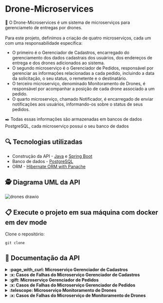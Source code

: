 # Drone-Microservices

:pushpin: O Drone-Microservices é um sistema de microserviços para gerenciameto de entregas por drones.<br><br>
 Para este projeto, definimos a criação de quatro microserviços, cada um com uma responsabilidade específica: <br>

- O primeiro é o Gerenciador de Cadastros, encarregado do gerenciamento dos dados cadastrais dos usuários, dos endereços de entrega e dos drones adicionados ao sistema. <br>
- O segundo microserviço é o Gerenciador de Pedidos, responsável por gerenciar as informações relacionadas a cada pedido, incluindo a data da solicitação, o seu status, o remetente e o destinatário.<br> 
- O terceiro microserviço, denominado Monitoramento de Drones, é responsável por acompanhar a posição de cada drone associado a um pedido.<br>
- O quarto microserviço, chamado Notificador, é encarregado de enviar notificações aos usuários, informando-os sobre o status de seus pedidos.<br>
	
:black_nib: Todas essas informações são armazenadas em bancos de dados PostgreSQL, cada microserviço possui o seu banco de dados<br>

## :mag: Tecnologias utilizadas
- Construção da API - [Java](https://www.oracle.com/br/java/technologies/javase/jdk11-archive-downloads.html) e [Spring Boot](https://spring.io/projects/spring-boot)<br>
- Banco de dados - [PostgreSQL](https://www.postgresql.org/) <br>
-  ORM - [Hibernate ORM with Panache](https://quarkus.io/guides/hibernate-orm-panache) <br>

## 🕵 Diagrama UML da API <br>

![drones drawio](https://github.com/user-attachments/assets/414ee0c9-b5c4-4bba-843f-050befab75fe)

 ## 📋 Execute o projeto em sua máquina com docker em dev mode

Clone o repositório:

```
git clone 
```

## 🔎 Documentação da API
<details>
<summary><strong>:page_with_curl: Microserviço Gerenciador de Cadastros  </strong></summary><br/>

- Cadastrar um usuário

```
  POST /register/user
```
:point_right: Não é possível cadastrar CPF e E-mail duplicados.<br>
:point_right: As senhas são salvas no banco de dados criptografadas com o algorítimo "SHA-256".<br>

| Parâmetro   | Tipo       | Descrição                           |
| :---------- | :--------- | :---------------------------------- |
| `nome` | `string` |   nome do usuário |
| `sobrenome` | `string` |  sobrenome do usuário |
| `cpf` | `string` |   CPF do usuário|
| `email` | `string` |   e-mail do usuário |
| `telefone` | `string` |   telefone do usuário |
| `senha` | `string` |   senha de acesso |

  Corpo da resposta: <br/>
  
  
  ```json
  {
"id": 1,
"nome": "John",
"sobrenome": "Martinez",
"email": "xxxx@gmail.com",
"telefone": "5531987198765",
  }
  ```
:white_check_mark: STATUS 201 CREATED

- Buscar um usuário por CPF

```
  GET /register/user/cpf/:cpf
```
  Corpo da resposta: <br/>
  
  
  ```json
{
	"id": 1,
	"nome": "John",
	"sobrenome": "Martinez",
	"email": "xxxx@gmail.com",
	"enderecos": [
		{
			"id": 1,
			"logradouro": "Andradas",
			"numero": 200,
			"complemento": "apt101",
			"bairro": "Centro",
			"cidade": "Belo Horizonte",
			"estado": "Minas Gerais",
			"cep": "30120-010",
			"latitude": "-19.8244097",
			"longitude": "-43.9788706",
		}
	],
	"telefone": "5531987191234"
}
  ```
:white_check_mark: STATUS 200 OK

- Buscar um usuário por id

```
  GET /register/user/id/:id
```
  Corpo da resposta: <br/>
  
  
  ```json
{
	"id": 1,
	"nome": "John",
	"sobrenome": "Martinez",
	"email": "xxxx@gmail.com",
	"enderecos": [
		{
			"id": 1,
			"logradouro": "Andradas",
			"numero": 200,
			"complemento": "apt101",
			"bairro": "Centro",
			"cidade": "Belo Horizonte",
			"estado": "Minas Gerais",
			"cep": "30120-010",
			"latitude": "-19.8244097",
			"longitude": "-43.9788706",
		}
	],
	"telefone": "5531987191234"
}
  ```
:white_check_mark: STATUS 200 OK

- Edição dos dados cadastrais de um usuário

```
 PUT /register/user/id/:id
```
:point_right: Não é permitido editar o CPF.

| Parâmetro   | Tipo       | Descrição                           |
| :---------- | :--------- | :---------------------------------- |
| `nome` | `string` |   nome do usuário |
| `sobrenome` | `string` |  sobrenome do usuário |
| `cpf` | `string` |   CPF do usuário|
| `email` | `string` |   e-mail do usuário |
| `telefone` | `string` |   telefone do usuário |
| `senha` | `string` |   senha de acesso |

  Corpo da resposta: <br/>
  
  
  ```json
  {
"id": 1,
"nome": "John",
"sobrenome": "Martinez",
"email": "xxxx@gmail.com",
"telefone": "5531987198765",
  }
  ```
:white_check_mark: STATUS 200 OK

- cadastro de um endereço

```
 POST /register/address
```
:point_right: Não é possível cadastrar um endereço para um usuário inexistente.<br>
:point_right: Ao cadastrar um novo endereço uma mensagem é enviada a uma fila que irá proceder com uma requisição ao serviço distancematrix.ai para burcar os valores de latitude e longitude do endereço cadastrado e completar as informações no banco de dados.

| Parâmetro   | Tipo       | Descrição                           |
| :---------- | :--------- | :---------------------------------- |
| `usuarioId` | `long` |   id do usuário |
| `logradouro` | `string` | logradouro do usuário |
| `numero` | `long` |   numero do logradouro |
| `complemento` | `string` |  complemento do logradouro |
| `bairro` | `string` |   bairro do logradouro |
| `cidade` | `string` |   cidade do usuário |
| `estado` | `string` |   estado a qual a cidade pertence|
| `cep` | `string` |   CEP do logradouro|

  Corpo da resposta: <br/>
  
  
  ```json
{
    "id": 1,
    "logradouro": "Afonso Pena",
    "numero": 84,
    "complemento": "apt202",
    "bairro": "Centro",
    "cidade": "Belo Horizonte",
    "estado": "Minas Gerais",
    "cep": "30130002",
    "latitude": null,
    "longitude": null,
}
  ```
:white_check_mark: STATUS 201 CREATED

- Busca os endereços de usuário pelo seu id

```
GET /register/address/user/:id
```
  Corpo da resposta: <br/>
  
  
  ```json
[
	{
		"id": 1,
		"logradouro": "Andradas",
		"numero": 200,
		"complemento": "apt101",
		"bairro": "Centro",
		"cidade": "Belo Horizonte",
		"estado": "Minas Gerais",
		"cep": "30120-010",
		"latitude": "-19.8244097",
		"longitude": "-43.9788706",
	}
]
  ```
:white_check_mark: STATUS 200 OK

- Busca um endereço pelo seu id

```
GET /register/address/:id
```
  Corpo da resposta: <br/>
  
  
  ```json
	{
		"id": 1,
		"logradouro": "Andradas",
		"numero": 200,
		"complemento": "apt101",
		"bairro": "Centro",
		"cidade": "Belo Horizonte",
		"estado": "Minas Gerais",
		"cep": "30120-010",
		"latitude": "-19.8244097",
		"longitude": "-43.9788706",
	}
  ```
:white_check_mark: STATUS 200 OK

- Deleta um endereço pelo seu id

```
DELETE /register/address/:id
```
  Corpo da resposta: <br/>
  
  
  ```json
Endereço deletado com sucesso
  ```
:white_check_mark: STATUS 200 OK

- Edita um endereço pelo seu  id

```
PUT /register/address/:id
```
:point_right: Ao cadastrar um novo endereço uma mensagem é enviada a uma fila que irá proceder com uma requisição ao serviço distancematrix.ai para burcar os valores de latitude e longitude do endereço cadastrado e completar as informações no banco de dados.

| Parâmetro   | Tipo       | Descrição                           |
| :---------- | :--------- | :---------------------------------- |
| `logradouro` | `string` | logradouro do usuário |
| `numero` | `long` |   numero do logradouro |
| `complemento` | `string` |  complemento do logradouro |
| `bairro` | `string` |   bairro do logradouro |
| `cidade` | `string` |   cidade do usuário |
| `estado` | `string` |   estado a qual a cidade pertence|
| `cep` | `string` |   CEP do logradouro|

  Corpo da resposta: <br/>
  
  
  ```json
{
    "id": 1,
    "logradouro": "Afonso Pena",
    "numero": 84,
    "complemento": "apt202",
    "bairro": "Centro",
    "cidade": "Belo Horizonte",
    "estado": "Minas Gerais",
    "cep": "30130002",
    "latitude": "-19.9650549",
    "longitude": "-43.803484",
}
  ```
:white_check_mark: STATUS 200 OK

- Cadastro um Drone

```
POST /register/drone
```
:point_right: Não é possível cadastrar um drone com um status inexistente. <br>
:point_right: Ao cadastrar um novo drone com status Disponível é enviado uma mensagem para uma fila que irá verificar se há algum pedido com pendencia de alocação de um drone para realizar a entrega.
  
| Parâmetro   | Tipo       | Descrição                           |
| :---------- | :--------- | :---------------------------------- |
| `modelo` | `string` | modelo do drone |
| `marca` | `string` |  marca do drone  |
| `ano` | `string` |  ano de fabricação do drone |
| `status` | `string` |   enun dos status possíveis para o drone|

  Corpo da resposta: <br/>
  
  
  ```json
{
"id": 1,
"modelo": "x",
"marca": "DJI",
"ano": "2018",
"status": "DISPONIVEL"
}
  ```
:white_check_mark: STATUS 201 CREATED

- Busca um drone pelo id

```
GET /register/drone/:id
```

  Corpo da resposta: <br/>
  
  
  ```json
{
"id": 1,
"modelo": "x",
"marca": "DJI",
"ano": "2018",
"status": "DISPONIVEL"
}
  ```
:white_check_mark: STATUS 200 ok

- Edita o status de um drone

```
PUT /register/drone/:id/status/:status
```
:point_right: Não é possível editar um drone com status diferente dos pré-estabelecidos.<br>
:point_right: Ao editar um drone para o status Disponível é enviado uma mensagem para uma fila que irá verificar se há algum pedido com pendencia de alocação de um drone para realizar a entrega.


  Corpo da resposta: <br/>
  
  
  ```json
{
"id": 1,
"modelo": "x",
"marca": "DJI",
"ano": "2018",
"status": "EM_ROTA"
}
  ```
:white_check_mark: STATUS 200 OK

- Busca todos os drones cadastrados

```
GET /register/drone
```

  Corpo da resposta: <br/>
  
  
  ```json
[
	{
		"id": 1,
		"modelo": "x",
		"marca": "DJI",
		"ano": "2018",
		"status": "EM_ROTA"
	},
	{
		"id": 2,
		"modelo": " z908",
		"marca": "xiaomi",
		"ano": "2024",
		"status": "DISPONIVEL"
	}
]
  ```
:white_check_mark: STATUS 200 OK

- Busca drones por tipo de status

```
GET /register/drone/status/:status
```
:point_right: Não é possível buscar um drone com status diferente dos pré-estabelecidos.

  Corpo da resposta: <br/>
  
  
  ```json
[
	{
		"id": 1,
		"modelo": "x",
		"marca": "DJI",
		"ano": "2018",
		"status": "EM_ROTA"
	},
	{
		"id": 2,
		"modelo": " z908",
		"marca": "xiaomi",
		"ano": "2024",
		"status": "EM_ROTA"
	}
]
  ```
:white_check_mark: STATUS 200 OK

</details>
<details>
<summary><strong>:x: Casos de Falhas do Microserviço Gerenciador de Cadastros </strong></summary><br/>

- Ao tentar cadastrar um usuário com CPF e e-mail já existentes na base de dados deve  emitir a exceção `UsuarioExistenteException`<br><br>
:warning: STATUS 409 - CONFLICT
 ```json
	CPF ou Email já cadastrado
  ```
- Ao buscar por um usuário inexistente deve emitir a exceção `UsuarioNaoExistenteException`<br><br>
:warning: STATUS 404 - NOT FOUND
 ```json
	Usuário não encontrado
  ```
- Ao tentar edita o CPF de um usuário deve  emitir a exceção `EdicaoNaoPermitidaException`<br><br>
:x: STATUS 403 - FORBIDDEN
 ```json
	Edição não permitida
  ```
- Ao buscar por um endereço inexistente deve emitir a exceção `EnderecoNaoExistenteException`<br><br>
:warning: STATUS 404 - NOT FOUND
 ```json
	Endereço não encontrado
  ```
- Ao tentar cadastrar, editar ou buscar por um drone com um status diferente dos pré-estabelecidos deve  emitir a exceção `StatusInvalidoExceptionn`<br><br>
:x: STATUS 403 - FORBIDDEN
 ```json
	Status inexistente
 ```

- Ao buscar por um drone inexistente deve emitir a exceção `DroneNaoExistenteException`<br><br>
:warning: STATUS 404 - NOT FOUND
 ```json
	Drone não encontrado
  ```
</details>

<details>
<summary><strong>:gift: Microserviço Gerenciador de Pedidos  </strong></summary><br/>
	
- Cadastro de um Pedido

```
POST /order
```
:point_right: Ao cadastrar um novo pedido é verificado de forma sincrona se o remetente, destinatário e o endereço estão cadastrado no banco de dados.<br>
:point_right: Ao cadastrar o pedido é enviado uma mensagem para uma fila que irá buscar um drone com status disponível para realizar a entrega.<br>
:point_right:Ao cadastrar um pedido o remetente é o destinatário são notificados via SMS. <br>
:point_right: Não é possível cadastrar um pedido quando o microserviço gerenciador de cadastros está indisponível.<br>
  
| Parâmetro   | Tipo       | Descrição                           |
| :---------- | :--------- | :---------------------------------- |
| `dataPedido` | `LocalDateTime` | data do pedido |
| `status:` | `string` |  "criado"  |
| `remetenteId` | `long` |  id de identificação do remetente |
| `destinatarioId` | `long` |   id de identificação do destinatário |
| `enderecoId` | `long` |   id de identificação do endereço de entrega |

  Corpo da resposta: <br/>
  
  ```json
  {
	"id": 1,
	"dataPedido": "2024-12-03T10:15:30",
	"dataEntrega": null,
	"status": "CRIADO",
	"endereco": {
		"logradouro": "Afonso Pena",
		"numero": 84,
		"complemento": "apt202",
		"bairro": "Centro",
		"cidade": "Belo Horizonte",
		"estado": "Minas Gerais",
		"cep": "30130002"
	},
	"remetente": {
		"id": 1,
		"nome": "Joe",
		"sobrenome": "Batista",
		"email": "je@gmail.com",
		"telefone": "5531987191832"
	},
	"destinatario": {
		"id": 1,
		"nome": "Joe",
		"sobrenome": "Batista",
		"email": "je@gmail.com",
		"telefone": "5531987191832"
	},
	"droneId": null
}

  ```
:white_check_mark: STATUS 201 CREATED

- Busca um pedido pelo id

```
GET /order/:id
```
:point_right: Não é possível buscar um pedido quando o microserviço gerenciador de cadastros está indisponível.<br>

Corpo da resposta: <br/>

  ```json
  {
	"id": 1,
	"dataPedido": "2024-12-03T10:15:30",
	"dataEntrega": null,
	"status": "CRIADO",
	"endereco": {
		"logradouro": "Afonso Pena",
		"numero": 84,
		"complemento": "apt202",
		"bairro": "Centro",
		"cidade": "Belo Horizonte",
		"estado": "Minas Gerais",
		"cep": "30130002"
	},
	"remetente": {
		"id": 1,
		"nome": "Joe",
		"sobrenome": "Batista",
		"email": "je@gmail.com",
		"telefone": "5531987191832"
	},
	"destinatario": {
		"id": 1,
		"nome": "Joe",
		"sobrenome": "Batista",
		"email": "je@gmail.com",
		"telefone": "5531987191832"
	},
	"droneId": 1
}

  ```
:white_check_mark: STATUS 200 OK

- Busca todos os pedidos de um usuário pelo id do usuário

```
GET /order/user/:id
```
:point_right: Não é possível buscar um pedido pelo usuário id quando o microserviço gerenciador de cadastros está indisponível.<br>

Corpo da resposta: <br/>

  ```json
  
[
	{
	"id": 1,
	"dataPedido": "2007-12-03T10:15:30",
	"dataEntrega": null,
	"status": "CRIADO",
	"enderecoId": 1,
	"remetenteId": 1,
	"destinatarioId": 2,
	"droneId": null
	}
]
  
  ```
:white_check_mark: STATUS 200 OK

- Edita um pedido pelo id

```
PUT /order/:id
```
:point_right: Não é possível editar um pedido com status diferente dos pré-estabelecidos, com remetente, destinatário, endereço e drone não cadastrados e quando o microserviço gerenciador de cadastros está indisponível. Não é possível editar o drone de um pedido quando o seu status é diferente do disponível, ou quando o pedido já está em rota ou finalizado.<br>
:point_right: Não possível editar o status do pedido para "EM_ROTA" pois existe uma endpoint exclusivo para esta alteração.<br>
:point_right: Ao editar o status de um pedido o remetente e destinatário recebem um SMS notificado da ação.<br>

| Parâmetro   | Tipo       | Descrição                           |
| :---------- | :--------- | :---------------------------------- |
| `dataPedido` | `LocalDateTime` | data do pedido |
| `dataEntrega` | `LocalDateTime` | data do pedido |
| `status` | `string` |  "criado"  |
| `remetenteId` | `long` |  id de identificação do remetente |
| `destinatarioId` | `long` |   id de identificação do destinatário |
| `enderecoId` | `long` |   id de identificação do endereço de entrega |
| `droneId` | `long` |   id de identificação do drone destinado a realizar a entrega |

  Corpo da resposta: <br/>
  
  ```json
  {
	"id": 1,
	"dataPedido": "2024-12-03T10:15:30",
	"dataEntrega": "2024-12-03T10:15:30",
	"status": "CANCELADO",
	"endereco": {
		"logradouro": "Afonso Pena",
		"numero": 84,
		"complemento": "apt202",
		"bairro": "Centro",
		"cidade": "Belo Horizonte",
		"estado": "Minas Gerais",
		"cep": "30130002"
	},
	"remetente": {
		"id": 1,
		"nome": "Joe",
		"sobrenome": "Batista",
		"email": "je@gmail.com",
		"telefone": "5531987191832"
	},
	"destinatario": {
		"id": 1,
		"nome": "Joe",
		"sobrenome": "Batista",
		"email": "je@gmail.com",
		"telefone": "5531987191832"
	},
	"droneId": 3
}

  ```
:white_check_mark: STATUS 200 OK

- Edita o status do pedido para EM_ROTA

```
PUT /order/new_monitor/:idPedido
```
:point_right: O pedido somente pode ser colocado EM_ROTA caso o seu status esteja como CRIADO.<br>
:point_right: Ao se colocar um pedido EM_ROTA é envidao uma mensagem para uma fila que irá criar o seu primeiro ponto de monitoramento.<br>
:point_right: Ao colocar o pedido EM_ROTA o remetente e destinatário recebem um SMS de notificação.<br>


| Parâmetro   | Tipo       | Descrição                           |
| :---------- | :--------- | :---------------------------------- |
| `latitude` | `string` |   latitude do endereço de onde houve a saída do drone |
| `longitude` | `string` |  longitude do endereço de onde houve a saída do drone  |

 :white_check_mark: STATUS 204 NO CONTENT

</details>
<details>
<summary><strong>:x: Casos de Falhas do Microserviço Gerenciador de Pedidos </strong></summary><br/>

- Ao tentar cadastrar um pedido com um status diferente dos pré-estabelecidos deve  emitir a exceção `StatusInvalidoException`<br><br>
:x: STATUS 403 - FORBIDDEN
 ```json
	Status inexistente
  ```
- Ao buscar por um pedido inexistente deve emitir a exceção `PedidoInexistenteException`<br><br>
:warning: STATUS 404 - NOT FOUND
 ```json
	Pedido não encontrado
  ```
- Ao buscar por um pedido pelo usuárioId inexistente deve emitir a exceção `UsuarioNaoExistenteException`<br><br>
:warning: STATUS 404 - NOT FOUND
 ```json
	Usuário não encontrado
  ```
- Ao buscars os dados do remetente, destinatário e endereço com o ms-gerenciador de cadastros indisponível deve  emitir a exceção `ServicoIndisponivelException`<br><br>
:x: STATUS 503 - SERVICE_UNAVAILABLE
 ```json
	Serviço ms-gerenciador-cadastros indisponível
  ```
- Ao tentar editar o o status de um pedido para "EM_ROTA" fora do endpoint designado para esta ação  deve  emitir a exceção `OperacaoInvalidaException`<br><br>
:x: STATUS 403 - FORBIDDEN
 ```json
	Status do pedido não pode ser alterado para EM_ROTA
  ```
- Ao tentar alocar um drone para um pedido e este não possuir o status DISPONÍVEL deve  emitir a exceção `OperacaoInvalidaException`<br><br>
:x: STATUS 403 - FORBIDDEN
 ```json
	Não é possível alocar este drone para este pedido
  ```
- Ao tentar alocar para um pedido um drone não existente na base de dados deve emitir a exceção `DroneNaoExistenteException`<br><br>
:warning: STATUS 404 - NOT FOUND
 ```json
	Drone não encontrado
  ```
- Ao tentar alterar o drone de um pedido quem possiu o status "EM_ROTA", "ENTREGUE" ou "CANCELADO" deve  emitir a exceção `OperacaoInvalidaException`<br><br>
:x: STATUS 403 - FORBIDDEN
 ```json
	Não é possível alterar o drone deste pedido
 ```
- Ao tentar colocar EM_ROTA um pedido com status diferente de "CRIADO" deve  emitir a exceção `OperacaoInvalidaException`<br><br>
:x: STATUS 403 - FORBIDDEN
 ```json
	Pedido não pode ser colocado em rota
 ```
- Ao tentar colocar EM_ROTA um pedido que não teve um drone designado deve  emitir a exceção `OperacaoInvalidaException`<br><br>
:x: STATUS 403 - FORBIDDEN
 ```json
	Pedido não possui drone
 ```		
</details>

<details>
<summary><strong>:telescope: Microserviço Monitoramento de Drones  </strong></summary><br/>
	
- Cadastra um ponto de monitoramento

```
POST/monitor
```

| Parâmetro   | Tipo       | Descrição                           |
| :---------- | :--------- | :---------------------------------- |
| `pedidoId` | `long` |   id do pedido |
| `droneId` | `long` |   id do drone |
| `latitude` | `string` |   latitude do ponto |
| `longitude` | `string` |  longitude do ponto |

  Corpo da resposta: <br/>
  
  ```json
{
	"id": 5,
	"pedidoId": 1,
	"droneId": 1,
	"latitude": "19.000",
	"longitude": "19.000"
}
```

 :white_check_mark: STATUS 201 NO CREATED

 - Busca todos os pontos de monitoramento de um pedido

```
GET /monitor/:pedidoid
```
Corpo da resposta: <br/>

  ```json
[
	{
		"id": 1,
		"pedidoId": 1,
		"droneId": 2,
		"latitude": "19.001",
		"longitude": "20.002"
	},
	{
		"id": 5,
		"pedidoId": 1,
		"droneId": 1,
		"latitude": "19.002",
		"longitude": "20.002"
	}
]
```
 :white_check_mark: STATUS 200 OK

 - Edita um ponto de monitoramento

```
PUT/monitor/:id
```

| Parâmetro   | Tipo       | Descrição                           |
| :---------- | :--------- | :---------------------------------- |
| `latitude` | `string` |   latitude do ponto |
| `longitude` | `string` |  longitude do ponto  |

  Corpo da resposta: <br/>
  
  ```json
{
	"id": 5,
	"pedidoId": 1,
	"droneId": 1,
	"latitude": "19.000",
	"longitude": "19.000"
}
```

 :white_check_mark: STATUS 200 OK

- Deleta um ponto de monitoramento

```
DELETE/monitor/:id
```
 :white_check_mark: STATUS 204 NO CONTENT

 - Deleta o monitoramento de um pedido

```
DELETE/monitor/order/:pedidoid
```
 :white_check_mark: STATUS 204 NO CONTENT
 
</details>

<details>
<summary><strong>:x: Casos de Falhas do Microserviço de Monitoramento de Drones</strong></summary><br/>

- Ao tentar cadastrar, editar ou buscar por um monitoramento de um pedido inexistente deve  emitir a exceção `PedidoNaoEncontradoException`<br><br>
:warning: STATUS 404 - NOT FOUND
 ```json
	Pedido não encontrado
  ```
- Ao tentar editar ou buscar por um ponto de monitoramento inexistente  deve emitir a exceção `MonitoramentoNaoExistenteException`<br><br>
:warning: STATUS 404 - NOT FOUND
 ```json
	Monitoramento não encontrado
  ```
</details>
